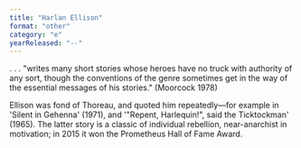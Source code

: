 ```yaml
---
title: "Harlan Ellison"
format: "other"
category: "e"
yearReleased: "--"
---
```

. . . "writes many short stories whose heroes have no  truck with authority of any sort, though the conventions of the genre sometimes  get in the way of the essential messages of his stories." (Moorcock 1978)

Ellison was fond of Thoreau, and quoted him  repeatedly—for example in 'Silent in Gehenna' (1971), and '"Repent, Harlequin!",  said the Ticktockman' (1965). The latter story is a classic of individual  rebellion, near-anarchist in motivation; in 2015 it won the Prometheus Hall of Fame Award.
 

